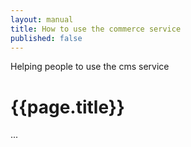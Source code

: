 ```yaml
---
layout: manual
title: How to use the commerce service
published: false
---
```


Helping people to use the cms service

# {{page.title}}

...
